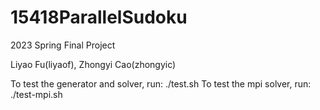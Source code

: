 # 15418ParallelSudoku

2023 Spring Final Project

Liyao Fu(liyaof), Zhongyi Cao(zhongyic)

To test the generator and solver, run: ./test.sh
To test the mpi solver, run: ./test-mpi.sh
